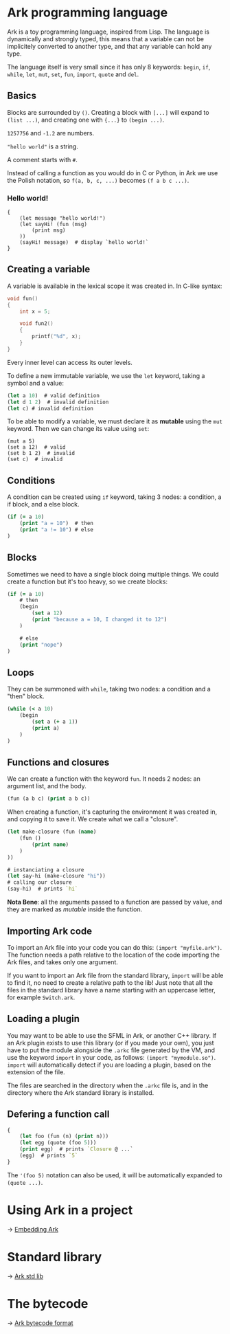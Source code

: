 # Ark programming language

Ark is a toy programming language, inspired from Lisp. The language is dynamically and strongly typed, this means that a variable can not be implicitely converted to another type, and that any variable can hold any type.

The language itself is very small since it has only 8 keywords: `begin`, `if`, `while`, `let`, `mut`, `set`, `fun`, `import`, `quote` and `del`.

## Basics

Blocks are surrounded by `()`. Creating a block with `[...]` will expand to `(list ...)`, and creating one with `{...}` to `(begin ...)`.

`1257756` and `-1.2` are numbers.

`"hello world"` is a string.

A comment starts with `#`.

Instead of calling a function as you would do in C or Python, in Ark we use the Polish notation, so `f(a, b, c, ...)` becomes `(f a b c ...)`.

### Hello world!

```
{
    (let message "hello world!")
    (let sayHi! (fun (msg)
        (print msg)
    ))
    (sayHi! message)  # display `hello world!`
}
```

## Creating a variable

A variable is available in the lexical scope it was created in. In C-like syntax:

```c
void fun()
{
    int x = 5;

    void fun2()
    {
        printf("%d", x);
    }
}
```

Every inner level can access its outer levels.

To define a new immutable variable, we use the `let` keyword, taking a symbol and a value:

```clojure
(let a 10)  # valid definition
(let d 1 2)  # invalid definition
(let c) # invalid definition
```

To be able to modify a variable, we must declare it as **mutable** using the `mut` keyword. Then we can change its value using `set`:

```
(mut a 5)
(set a 12)  # valid
(set b 1 2)  # invalid
(set c)  # invalid
```

## Conditions

A condition can be created using `if` keyword, taking 3 nodes: a condition, a if block, and a else block.

```clojure
(if (= a 10)
    (print "a = 10")  # then
    (print "a != 10") # else
)
```

## Blocks

Sometimes we need to have a single block doing multiple things. We could create a function but it's too heavy, so we create blocks:

```clojure
(if (= a 10)
    # then
    (begin
        (set a 12)
        (print "because a = 10, I changed it to 12")
    )

    # else
    (print "nope")
)
```

## Loops

They can be summoned with `while`, taking two nodes: a condition and a "then" block.

```clojure
(while (< a 10)
    (begin
        (set a (+ a 1))
        (print a)
    )
)
```

## Functions and closures

We can create a function with the keyword `fun`. It needs 2 nodes: an argument list, and the body.

```clojure
(fun (a b c) (print a b c))
```

When creating a function, it's capturing the environment it was created in, and copying it to save it. We create what we call a "closure".

```clojure
(let make-closure (fun (name)
    (fun ()
        (print name)
    )
))

# instanciating a closure
(let say-hi (make-closure "hi"))
# calling our closure
(say-hi)  # prints `hi`
```

**Nota Bene**: all the arguments passed to a function are passed by value, and they are marked as *mutable* inside the function.

## Importing Ark code

To import an Ark file into your code you can do this: `(import "myfile.ark")`. The function needs a path relative to the location of the code importing the Ark files, and takes only one argument.

If you want to import an Ark file from the standard library, `import` will be able to find it, no need to create a relative path to the lib! Just note that all the files in the standard library have a name starting with an uppercase letter, for example `Switch.ark`.

## Loading a plugin

You may want to be able to use the SFML in Ark, or another C++ library. If an Ark plugin exists to use this library (or if you made your own), you just have to put the module alongside the `.arkc` file generated by the VM, and use the keyword `import` in your code, as follows: `(import "mymodule.so")`. `import` will automatically detect if you are loading a plugin, based on the extension of the file.

The files are searched in the directory when the `.arkc` file is, and in the directory where the Ark standard library is installed.

## Defering a function call

```clojure
{
    (let foo (fun (n) (print n)))
    (let egg (quote (foo 5)))
    (print egg)  # prints `Closure @ ...`
    (egg)  # prints `5`
}
```

The `'(foo 5)` notation can also be used, it will be automatically expanded to `(quote ...)`.

# Using Ark in a project

-> [Embedding Ark](embedding.md)

# Standard library

-> [Ark std lib](lib.md)

# The bytecode

-> [Ark bytecode format](bytecode.md)
